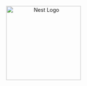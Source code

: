 <p align="center">
 <img src="https://rxjshop-bucket-s3.s3.ap-southeast-1.amazonaws.com/af3ef6d0-a5f4-4d5a-9d3b-74b5b1bc8820/hrm-db.jpg?AWSAccessKeyId=AKIAUGCNSNYC62XXGT6O&Expires=1741600617&Signature=Ye7Ugv%2BlX0fPC9%2FQqZqSg%2BatyY8%3D" width="200" alt="Nest Logo" />
</p>
